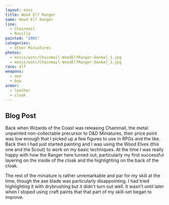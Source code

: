 ```yaml
---
layout: mini
title: Wood Elf Ranger
name: Wood Elf Ranger
line:
  - Chainmail
  - Ravilla
painted: "2001"
categories:
  - Other Miniatures
photos:
  - minis/wotc/Chainmail-WoodElfRanger-Dankel_1.jpg
  - minis/wotc/Chainmail-WoodElfRanger-Dankel_2.jpg
race: elf
weapons:
  - axe
  - bow
armor:
  - leather
  - cloak
---
```


## Blog Post

Back when Wizards of the Coast was releasing Chainmail, the metal unpainted non-collectable precursor to D&D Miniatures, their price point was low enough that I picked up a few figures to use in RPGs and the like. Back then I had just started painting and I was using the Wood Elves (this one and the Scout) to work on my basic techniques. At the time I was really happy with how the Ranger here turned out; particularly my first successful layering on the inside of the cloak and the highlighting on the back of the cloak.

The rest of the miniature is rather unremarkable and par for my skill at the time, though the axe blade was particularly disappointing. I had tried highlighting it with drybrushing but it didn't turn out well. It wasn't until later when I stoped using craft paints that that part of my skill-set began to improve.
